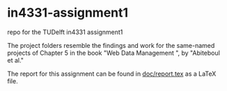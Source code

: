 in4331-assignment1
==================

repo for the TUDelft in4331 assignment1

The project folders resemble the findings and work for the same-named projects of Chapter 5 in the book "Web Data Management
", by "Abiteboul et al."

The report for this assignment can be found in [doc/report.tex](doc/report.tex) as a LaTeX file.
